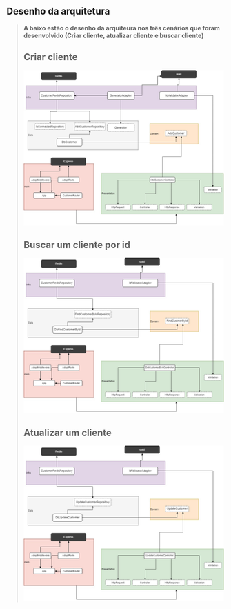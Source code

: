 ## Desenho da arquitetura 

<blockquote>

**A baixo estão o desenho da arquiteura nos três cenários que foram desenvolvido  (Criar cliente, atualizar cliente e buscar cliente)**


## Criar cliente
 ![create-customer](./images/create-customer.jpg)

## Buscar um cliente por id
![get-customer](./images/get-customer.jpg)

## Atualizar um cliente
![create-customer](./images/update-customer.jpg)

</blockquote>